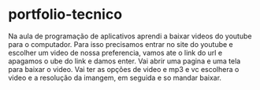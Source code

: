 # portfolio-tecnico
Na aula de programação de aplicativos aprendi a baixar videos do youtube para o computador.
Para isso precisamos entrar no site do youtube e escolher um video de nossa preferencia, vamos ate o link do url e apagamos o ube do link e damos enter. Vai abrir uma pagina e uma tela para baixar o video. Vai ter as opções de video e mp3 e vc escolhera o video e a resolução da imangem, em seguida e so mandar baixar.
